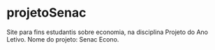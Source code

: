# projetoSenac
Site para fins estudantis sobre economia, na disciplina Projeto do Ano Letivo. Nome do projeto: Senac Econo.
